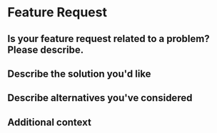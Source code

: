 # Feature Request

## Is your feature request related to a problem? Please describe.
<!-- A clear and concise description of what the problem is. Ex. I'm always frustrated when [...] -->

## Describe the solution you'd like
<!-- A clear and concise description of what you want to happen. -->

## Describe alternatives you've considered
<!-- A clear and concise description of any alternative solutions or features you've considered. -->

## Additional context
<!-- Add any other context or screenshots about the feature request here. -->
